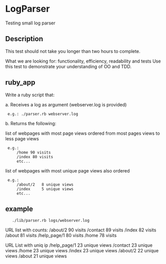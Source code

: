 # LogParser
Testing small log parser 

## Description

This test should not take you longer than two hours to complete. 

What we are looking for: functionality, efficiency, readability and tests
Use this test to demonstrate your understanding of OO and TDD.


## ruby_app

Write a ruby script that:

a. Receives a log as argument (webserver.log is provided)
  
     e.g.: ./parser.rb webserver.log

b. Returns the following:

list of webpages with most page views ordered from most pages views to less page views
     
     e.g.:
         /home 90 visits
         /index 80 visits
         etc...
list of webpages with most unique page views also ordered
     
     e.g.:
         /about/2   8 unique views
         /index     5 unique views
         etc...

## example

       ./lib/parser.rb logs/webserver.log 

URL list with counts:
/about/2 90 visits 
/contact 89 visits 
/index 82 visits 
/about 81 visits 
/help_page/1 80 visits 
/home 78 visits 

URL List with uniq ip
/help_page/1 23  unique views
/contact 23  unique views
/home 23  unique views
/index 23  unique views
/about/2 22  unique views
/about 21  unique views


